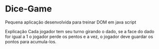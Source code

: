 # Dice-Game

Pequena aplicação desenvolvida para treinar DOM em java script

Explicação
Cada jogador tem seu turno girando o dado, se a face do dado for igual a 1 o jogador perde os pentos e a vez, o jogador deve guardar os pontos para acumula-los.